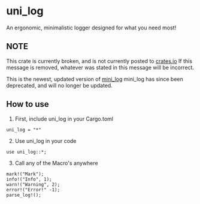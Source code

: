 # uni_log
An ergonomic, minimalistic logger designed for what you need most! 

## NOTE
This crate is currently broken, and is not currently posted to [crates.io](https://crates.io/)
If this message is removed, whatever was stated in this message will be incorrect.

This is the newest, updated version of [mini_log](https://crates.io/crates/mini_log)
mini_log has since been deprecated, and will no longer be updated. 

## How to use
1. First, include uni_log in your Cargo.toml
```
uni_log = "*"
```

2. Use uni_log in your code
``` 
use uni_log::*;
```

3. Call any of the Macro's anywhere
```
mark!("Mark");
info!("Info", 1);
warn!("Warning", 2);
error!("Error!" -1);
parse_log!();
```